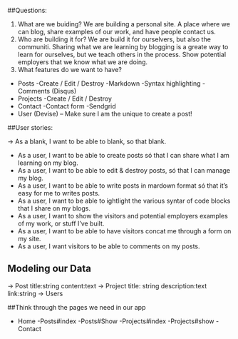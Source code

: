 
##Questions:

1) What are we buiding? We are building a personal site. A place where we can blog, share examples of our work, and have people contact us.
2) Who are building it for? We are build it for ourselvers, but also the communiti. Sharing what we are learning by blogging is a greate way to learn for ourselves, but we teach others in the process. Show potential employers that we know what we are doing.
3) What features do we want to have?
- Posts
	-Create / Edit / Destroy
	-Markdown
	-Syntax highlighting
	-Comments (Disqus)
- Projects
	-Create / Edit / Destroy
- Contact
	-Contact form
	-Sendgrid
- User (Devise) – Make sure I am the unique to create a post!

##User stories:

→ As a blank, I want to be able to blank, so that blank.

-	As a user, I want to be able to create posts só that I can share what I am learning on my blog.
-	As a user, I want to be able to edit & destroy posts, só that I can manage my blog.
-	As a user, I want to be able to write posts in mardown format só that it’s easy for me to writes posts.
-	As a user, I want to be able to ightlight the various syntar of code blocks that I share on my blogs.
-	As a user, I want to show the visitors and potential employers examples of my work, or stuff I’ve built.
-	As a user, I want to be able to have visitors concat me through a form on my site.
-	As a user, I want visitors to be able to comments on my posts.

## Modeling our Data

→ Post
	title:string
	content:text
→ Project
	title: string
	description:text
	link:string
→ Users

##Think through the pages we need in our app

- Home
	-Posts#index
	-Posts#Show
	-Projects#index
	-Projects#show
	-Contact
